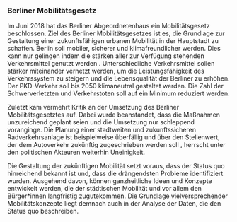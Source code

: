 ### Berliner Mobilitätsgesetz

Im Juni 2018 hat das Berliner Abgeordnetenhaus ein Mobilitätsgesetz beschlossen. Ziel des Berliner Mobilitätsgesetzes ist es, die
 Grundlage zur Gestaltung einer zukunftsfähigen urbanen Mobilität in der Hauptstadt zu schaffen. Berlin soll mobiler, sicherer und
  klimafreundlicher werden. Dies kann nur gelingen indem die stärken aller zur Verfügung stehenden Verkehrsmittel genutzt werden
  . Unterschiedliche Verkehrsmittel sollen stärker miteinander vernetzt werden, um die Leistungsfähigkeit des Verkehrssystem zu steigern
   und die Lebensqualität der Berliner zu erhöhen. Der PKD-Verkehr soll bis 2050 klimaneutral gestaltet werden. Die Zahl der
    Schwerverletzten und Verkehrstoten soll auf ein Minimum reduziert werden.

Zuletzt kam vermehrt Kritik an der Umsetzung des Berliner Mobilitätsgesetztes auf. Dabei wurde beanstandet, dass die Maßnahmen
 unzureichend geplant seien und die Umsetzung nur schleppend voranginge. Die Planung einer stadtweiten und zukunftssicheren
  Radverkehrsanlage ist beispielweise überfällig und über den Stellenwert, der dem Autoverkehr zukünftig zugeschrieben werden soll
  , herrscht unter den politischen Akteuren weiterhin Uneinigkeit.

Die Gestaltung der zukünftigen Mobilität setzt voraus, dass der Status quo hinreichend bekannt ist und, dass die drängendsten Probleme
 identifiziert wurden. Ausgehend davon, können ganzheitliche Ideen und Konzepte entwickelt werden, die der städtischen Mobilität und vor
  allem den Bürger*innen langfristig zugutekommen. Die Grundlage vielversprechender Mobilitätskonzepte liegt demnach auch in der Analyse
   der Daten, die den Status quo beschreiben.
